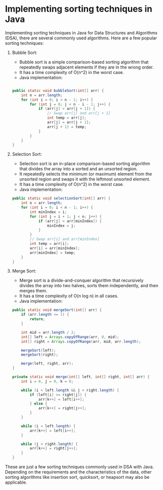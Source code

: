 # Implementing sorting techniques in Java

Implementing sorting techniques in Java for Data Structures and Algorithms (DSA), there are several commonly used algorithms. Here are a few popular sorting techniques:

1. Bubble Sort:
   - Bubble sort is a simple comparison-based sorting algorithm that repeatedly swaps adjacent elements if they are in the wrong order.
   - It has a time complexity of O(n^2) in the worst case.
   - Java implementation:


   ```java
   
   public static void bubbleSort(int[] arr) {
       int n = arr.length;
       for (int i = 0; i < n - 1; i++) {
           for (int j = 0; j < n - i - 1; j++) {
               if (arr[j] > arr[j + 1]) {
                   // Swap arr[j] and arr[j + 1]
                   int temp = arr[j];
                   arr[j] = arr[j + 1];
                   arr[j + 1] = temp;
               }
           }
       }
   }
   ```

2. Selection Sort:
   - Selection sort is an in-place comparison-based sorting algorithm that divides the array into a sorted and an unsorted region.
   - It repeatedly selects the minimum (or maximum) element from the unsorted region and swaps it with the leftmost unsorted element.
   - It has a time complexity of O(n^2) in the worst case.
   - Java implementation:


   ```java
   public static void selectionSort(int[] arr) {
       int n = arr.length;
       for (int i = 0; i < n - 1; i++) {
           int minIndex = i;
           for (int j = i + 1; j < n; j++) {
               if (arr[j] < arr[minIndex]) {
                   minIndex = j;
               }
           }
           // Swap arr[i] and arr[minIndex]
           int temp = arr[i];
           arr[i] = arr[minIndex];
           arr[minIndex] = temp;
       }
   }
   ```

3. Merge Sort:
   - Merge sort is a divide-and-conquer algorithm that recursively divides the array into two halves, sorts them independently, and then merges them.
   - It has a time complexity of O(n log n) in all cases.
   - Java implementation:


   ```java
   public static void mergeSort(int[] arr) {
       if (arr.length <= 1) {
           return;
       }

       int mid = arr.length / 2;
       int[] left = Arrays.copyOfRange(arr, 0, mid);
       int[] right = Arrays.copyOfRange(arr, mid, arr.length);

       mergeSort(left);
       mergeSort(right);

       merge(left, right, arr);
   }

   private static void merge(int[] left, int[] right, int[] arr) {
       int i = 0, j = 0, k = 0;

       while (i < left.length && j < right.length) {
           if (left[i] <= right[j]) {
               arr[k++] = left[i++];
           } else {
               arr[k++] = right[j++];
           }
       }

       while (i < left.length) {
           arr[k++] = left[i++];
       }

       while (j < right.length) {
           arr[k++] = right[j++];
       }
   }
   ```

These are just a few sorting techniques commonly used in DSA with Java. Depending on the requirements and the characteristics of the data, other sorting algorithms like insertion sort, quicksort, or heapsort may also be applicable.

